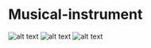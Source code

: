 # Musical-instrument
![alt text](http://i.imgur.com/khDw1K1.jpg)
![alt text](http://i.imgur.com/c5vJm8m.jpg)
![alt text](https://www.bareconductive.com/wp-content/uploads/2014/08/9b7e12a24d31488a9ae3a4a26fb558b5_large-480x321.jpg)

